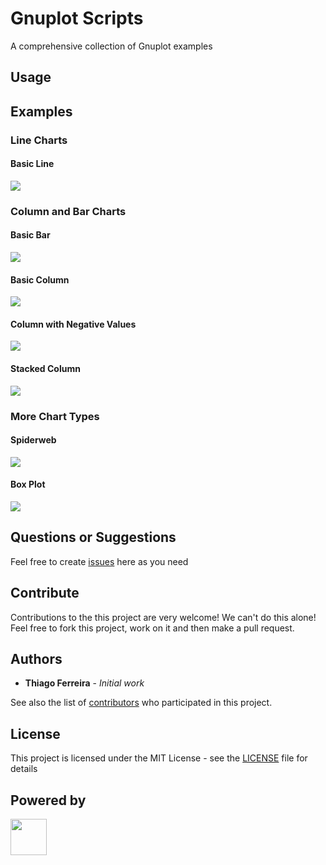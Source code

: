# Gnuplot Scripts

A comprehensive collection of Gnuplot examples

## Usage

## Examples

### Line Charts

#### Basic Line

<div >
    <kbd>
        <a href="www.google.com.br">
    <img src="https://user-images.githubusercontent.com/114015/102024554-bd7a5d80-3d60-11eb-8959-c6bff721ef47.png"/>
        </a>
    </kbd>
</div>

### Column and Bar Charts

#### Basic Bar
<div >
    <kbd>
        <img src="https://user-images.githubusercontent.com/114015/102024574-dc78ef80-3d60-11eb-96c7-d934d82595d2.png"/>
    </kbd>
</div>

#### Basic Column
<div >
    <kbd>
        <img src="https://user-images.githubusercontent.com/114015/102024553-bce1c700-3d60-11eb-81a3-4edb9b00bdcd.png"/>
    </kbd>
</div>

#### Column with Negative Values
<div >
    <kbd>
        <img src="https://user-images.githubusercontent.com/114015/102024556-bd7a5d80-3d60-11eb-9722-6ea7e9500009.png"/>
    </kbd>
</div>

#### Stacked Column
<div >
    <kbd>
        <img src="https://user-images.githubusercontent.com/114015/102024562-c10de480-3d60-11eb-80af-a928a155a64b.png"/>
    </kbd>
</div>

### More Chart Types

#### Spiderweb
<div >
    <kbd>
        <img src="https://user-images.githubusercontent.com/114015/102024561-c0754e00-3d60-11eb-9059-239e0086b942.png"/>
    </kbd>
</div>

#### Box Plot
<div >
    <kbd>
        <img src="https://user-images.githubusercontent.com/114015/102024555-bd7a5d80-3d60-11eb-8f59-22a579b6301b.png"/>
    </kbd>
</div>

## Questions or Suggestions

Feel free to create <a href="https://github.com/iselab-dearborn/gnuplot-scripts/issues">issues</a> here as you need

## Contribute

Contributions to the this project are very welcome! We can't do this alone! Feel free to fork this project, work on it and then make a pull request.

## Authors

* **Thiago Ferreira** - *Initial work*

See also the list of [contributors](https://github.com/iselab-dearborn/gnuplot-scripts/graphs/contributors) who participated in this project.

## License

This project is licensed under the MIT License - see the [LICENSE](LICENSE) file for details

## Powered by

<p float="left">
    <img src="https://user-images.githubusercontent.com/114015/77862143-99351b80-71e7-11ea-84b2-62038634f314.png" height="58px"/>
</p>
